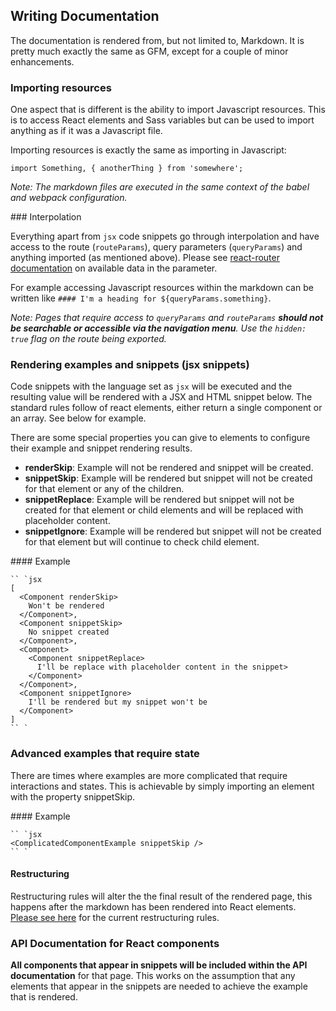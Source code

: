 ## Writing Documentation 

The documentation is rendered from, but not limited to, Markdown. It is pretty much exactly the same as GFM, except for a couple of minor enhancements. 

### Importing resources

One aspect that is different is the ability to import Javascript resources. This is to access React elements and Sass variables but can be used to import anything as if it was a Javascript file. 

Importing resources is exactly the same as importing in Javascript: 

```
import Something, { anotherThing } from 'somewhere';
```

*Note: The markdown files are executed in the same context of the babel and webpack configuration.*

### Interpolation 

Everything apart from `jsx` code snippets go through interpolation and have access to the route (`routeParams`), query parameters (`queryParams`) and anything imported (as mentioned above). Please see [react-router documentation](https://github.com/reactjs/react-router) on available data in the parameter.

For example accessing Javascript resources within the markdown can be written like `#### I'm a heading for ${queryParams.something}`. 

*Note: Pages that require access to `queryParams` and `routeParams` **should not be searchable or accessible via the navigation menu**. Use the `hidden: true` flag on the route being exported.*

### Rendering examples and snippets (jsx snippets)

Code snippets with the language set as `jsx` will be executed and the resulting value will be rendered with a JSX and HTML snippet below. The standard rules follow of react elements, either return a single component or an array. See below for example.

There are some special properties you can give to elements to configure their example and snippet rendering results.

* **renderSkip**: Example will not be rendered and snippet will be created.
* **snippetSkip**: Example will be rendered but snippet will not be created for that element or any of the children. 
* **snippetReplace**: Example will be rendered but snippet will not be created for that element or child elements and will be replaced with placeholder content.
* **snippetIgnore**: Example will be rendered but snippet will not be created for that element but will continue to check child element.

#### Example 

```
`` `jsx
[
  <Component renderSkip>
    Won't be rendered
  </Component>,
  <Component snippetSkip>
    No snippet created
  </Component>,
  <Component>
    <Component snippetReplace>
      I'll be replace with placeholder content in the snippet>
    </Component>
  </Component>,
  <Component snippetIgnore>
    I'll be rendered but my snippet won't be
  </Component>
] 
`` `
```

### Advanced examples that require state

There are times where examples are more complicated that require interactions and states. This is achievable by simply importing an element with the property snippetSkip. 

#### Example

```
`` `jsx
<ComplicatedComponentExample snippetSkip />
`` `
```

#### Restructuring 

Restructuring rules will alter the the final result of the rendered page, this happens after the markdown has been rendered into React elements. [Please see here](/src/style-guide/utils/markdown-to-remarkable/resturcure-rules) for the current restructuring rules.

### API Documentation for React components

**All components that appear in snippets will be included within the API documentation** for that page. This works on the assumption that any elements that appear in the snippets are needed to achieve the example that is rendered.


